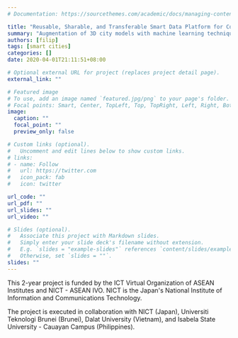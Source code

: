 ```yaml
---
# Documentation: https://sourcethemes.com/academic/docs/managing-content/

title: "Reusable, Sharable, and Transferable Smart Data Platform for Collaborative Development of Data-driven Smart Cities"
summary: "Augmentation of 3D city models with machine learning techniques"
authors: [filip]
tags: [smart cities]
categories: []
date: 2020-04-01T21:11:51+08:00

# Optional external URL for project (replaces project detail page).
external_link: ""

# Featured image
# To use, add an image named `featured.jpg/png` to your page's folder.
# Focal points: Smart, Center, TopLeft, Top, TopRight, Left, Right, BottomLeft, Bottom, BottomRight.
image:
  caption: ""
  focal_point: ""
  preview_only: false

# Custom links (optional).
#   Uncomment and edit lines below to show custom links.
# links:
# - name: Follow
#   url: https://twitter.com
#   icon_pack: fab
#   icon: twitter

url_code: ""
url_pdf: ""
url_slides: ""
url_video: ""

# Slides (optional).
#   Associate this project with Markdown slides.
#   Simply enter your slide deck's filename without extension.
#   E.g. `slides = "example-slides"` references `content/slides/example-slides.md`.
#   Otherwise, set `slides = ""`.
slides: ""
---
```


This 2-year project is funded by the ICT Virtual Organization of ASEAN Institutes and NICT - ASEAN IVO.
NICT is the Japan's National Institute of Information and Communications Technology.

The project is executed in collaboration with NICT (Japan), Universiti Teknologi Brunei (Brunei), Dalat University (Vietnam), and Isabela State University - Cauayan Campus (Philippines).


